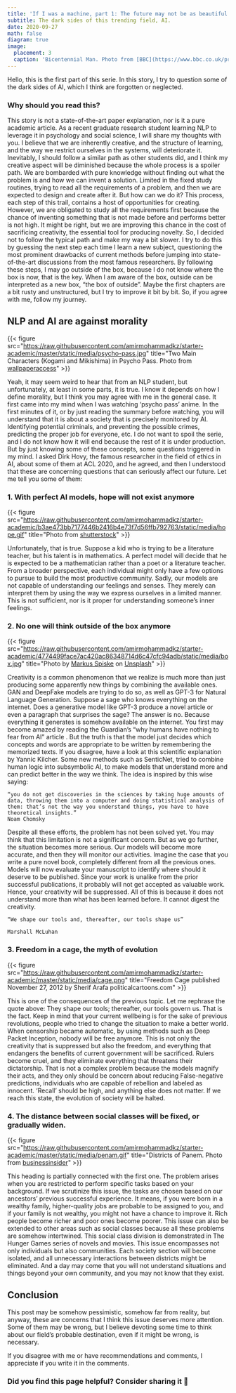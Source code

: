 ```yaml
---
title: 'If I was a machine, part 1: The future may not be as beautiful as we think.'
subtitle: The dark sides of this trending field, AI.
date: 2020-09-27
math: false
diagram: true
image:
  placement: 3
  caption: 'Bicentennial Man. Photo from [BBC](https://www.bbc.co.uk/programmes/b007c14w)'
---
```


Hello, this is the first part of this serie. In this story, I try to question some of the dark sides of AI, which I think are forgotten or neglected.

### Why should you read this?

This story is not a state-of-the-art paper explanation, nor is it a pure academic article. As a recent graduate research student learning NLP to leverage it in psychology and social science, I will share my thoughts with you. I believe that we are inherently creative, and the structure of learning, and the way we restrict ourselves in the systems, will deteriorate it. Inevitably, I should follow a similar path as other students did, and I think my creative aspect will be diminished because the whole process is a spoiler path. We are bombarded with pure knowledge without finding out what the problem is and how we can invent a solution. Limited in the fixed study routines, trying to read all the requirements of a problem, and then we are expected to design and create after it. But how can we do it? This process, each step of this trail, contains a host of opportunities for creating. However, we are obligated to study all the requirements first because the chance of inventing something that is not made before and performs better is not high. It might be right, but we are improving this chance in the cost of sacrificing creativity, the essential tool for producing novelty. So, I decided not to follow the typical path and make my way a bit slower. I try to do this by guessing the next step each time I learn a new subject, questioning the most prominent drawbacks of current methods before jumping into state-of-the-art discussions from the most famous researchers.
By following these steps, I may go outside of the box, because I do not know where the box is now, that is the key. When I am aware of the box, outside can be interpreted as a new box, “the box of outside”. Maybe the first chapters are a bit rusty and unstructured, but I try to improve it bit by bit. So, if you agree with me, follow my journey.

## NLP and AI are against morality

{{< figure src="https://raw.githubusercontent.com/amirmohammadkz/starter-academic/master/static/media/psycho-pass.jpg" title="Two Main Characters (Kogami and Mikishima) in Psycho Pass. Photo from [wallpaperaccess](https://wallpaperaccess.com/psycho-pass)" >}}


Yeah, it may seem weird to hear that from an NLP student, but unfortunately, at least in some parts, it is true. I know it depends on how I define morality, but I think you may agree with me in the general case. It first came into my mind when I was watching ‘psycho pass’ anime. In the first minutes of it, or by just reading the summary before watching, you will understand that it is about a society that is precisely monitored by AI. Identifying potential criminals, and preventing the possible crimes, predicting the proper job for everyone, etc. I do not want to spoil the serie, and I do not know how it will end because the rest of it is under production. But by just knowing some of these concepts, some questions triggered in my mind. I asked Dirk Hovy, the famous researcher in the field of ethics in AI, about some of them at ACL 2020, and he agreed, and then I understood that these are concerning questions that can seriously affect our future. Let me tell you some of them:

### 1. With perfect AI models, hope will not exist anymore

{{< figure src="https://raw.githubusercontent.com/amirmohammadkz/starter-academic/b3ae473bb7177446b2416b4e73f7d56ffb792763/static/media/hope.gif" title="Photo from [shutterstock](https://www.shutterstock.com/)" >}}

Unfortunately, that is true. Suppose a kid who is trying to be a literature teacher, but his talent is in mathematics. A perfect model will decide that he is expected to be a mathematician rather than a poet or a literature teacher. From a broader perspective, each individual might only have a few options to pursue to build the most productive community. Sadly, our models are not capable of understanding our feelings and senses. They merely can interpret them by using the way we express ourselves in a limited manner. This is not sufficient, nor is it proper for understanding someone’s inner feelings.

### 2. No one will think outside of the box anymore

{{< figure src="https://raw.githubusercontent.com/amirmohammadkz/starter-academic/4774499face7ac420ac86348714d6c47cfc94adb/static/media/box.jpg" title="Photo by [Markus Spiske](https://unsplash.com/@markusspiske?utm_source=medium&utm_medium=referral) on [Unsplash](https://unsplash.com/)" >}}

Creativity is a common phenomenon that we realize is much more than just producing some apparently new things by combining the available ones. GAN and DeepFake models are trying to do so, as well as GPT-3 for Natural Language Generation. Suppose a sage who knows everything on the internet. Does a generative model like GPT-3 produce a novel article or even a paragraph that surprises the sage? The answer is no. Because everything it generates is somehow available on the internet. You first may become amazed by reading the Guardian’s “why humans have nothing to fear from AI” article . But the truth is that the model just decides which concepts and words are appropriate to be written by remembering the memorized texts. If you disagree, have a look at this scientific explanation by Yannic Kilcher. Some new methods such as SenticNet, tried to combine human logic into subsymbolic AI, to make models that understand more and can predict better in the way we think. The idea is inspired by this wise saying:

    “you do not get discoveries in the sciences by taking huge amounts of data, throwing them into a computer and doing statistical analysis of them: that’s not the way you understand things, you have to have theoretical insights.”
    Noam Chomsky

Despite all these efforts, the problem has not been solved yet. You may think that this limitation is not a significant concern. But as we go further, the situation becomes more serious. Our models will become more accurate, and then they will monitor our activities. Imagine the case that you write a pure novel book, completely different from all the previous ones. Models will now evaluate your manuscript to identify where should it deserve to be published. Since your work is unalike from the prior successful publications, it probably will not get accepted as valuable work. Hence, your creativity will be suppressed. All of this is because it does not understand more than what has been learned before. It cannot digest the creativity.

    “We shape our tools and, thereafter, our tools shape us”

    Marshall McLuhan
    
### 3. Freedom in a cage, the myth of evolution

{{< figure src="https://raw.githubusercontent.com/amirmohammadkz/starter-academic/master/static/media/cage.png" title="Freedom Cage published November 27, 2012 by Sherif Arafa politicalcartoons.com" >}}


This is one of the consequences of the previous topic. Let me rephrase the quote above: They shape our tools; thereafter, our tools govern us. That is the fact. Keep in mind that your current wellbeing is for the sake of previous revolutions, people who tried to change the situation to make a better world. When censorship became automatic, by using methods such as Deep Packet Inception, nobody will be free anymore. This is not only the creativity that is suppressed but also the freedom, and everything that endangers the benefits of current government will be sacrificed. Rulers become cruel, and they eliminate everything that threatens their dictatorship. That is not a complex problem because the models magnify their acts, and they only should be concern about reducing False-negative predictions, individuals who are capable of rebellion and labeled as innocent. ‘Recall’ should be high, and anything else does not matter. If we reach this state, the evolution of society will be halted.

### 4. The distance between social classes will be fixed, or gradually widen.

{{< figure src="https://raw.githubusercontent.com/amirmohammadkz/starter-academic/master/static/media/penam.gif" title="Districts of Panem. Photo from [businessinsider](https://www.businessinsider.com/10-things-you-need-to-know-about-the-hunger-games-2012-3?international=true&r=US&IR=T#the-characters-live-in-districts-4)" >}}

This heading is partially connected with the first one. The problem arises when you are restricted to perform specific tasks based on your background. If we scrutinize this issue, the tasks are chosen based on our ancestors’ previous successful experience. It means, if you were born in a wealthy family, higher-quality jobs are probable to be assigned to you, and if your family is not wealthy, you might not have a chance to improve it. Rich people become richer and poor ones become poorer. This issue can also be extended to other areas such as social classes because all these problems are somehow intertwined. This social class division is demonstrated in The Hunger Games series of novels and movies. This issue encompasses not only individuals but also communities. Each society section will become isolated, and all unnecessary interactions between districts might be eliminated. And a day may come that you will not understand situations and things beyond your own community, and you may not know that they exist.

## Conclusion

This post may be somehow pessimistic, somehow far from reality, but anyway, these are concerns that I think this issue deserves more attention. Some of them may be wrong, but I believe devoting some time to think about our field’s probable destination, even if it might be wrong, is necessary.

If you disagree with me or have recommendations and comments, I appreciate if you write it in the comments.

### Did you find this page helpful? Consider sharing it 🙌
